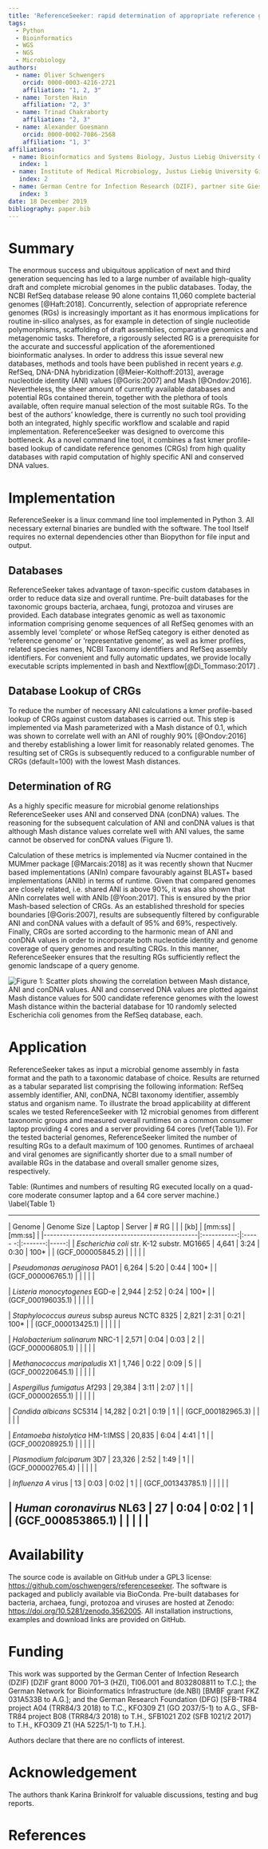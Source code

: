 ```yaml
---
title: 'ReferenceSeeker: rapid determination of appropriate reference genomes'
tags:
  - Python
  - Bioinformatics
  - WGS
  - NGS
  - Microbiology
authors:
  - name: Oliver Schwengers
    orcid: 0000-0003-4216-2721
    affiliation: "1, 2, 3"
  - name: Torsten Hain
    affiliation: "2, 3"
  - name: Trinad Chakraborty
    affiliation: "2, 3"
  - name: Alexander Goesmann
    orcid: 0000-0002-7086-2568
    affiliation: "1, 3"
affiliations:
 - name: Bioinformatics and Systems Biology, Justus Liebig University Giessen, Giessen, 35392, Germany
   index: 1
 - name: Institute of Medical Microbiology, Justus Liebig University Giessen, Giessen, 35392, Germany
   index: 2
 - name: German Centre for Infection Research (DZIF), partner site Giessen-Marburg-Langen, Giessen, Germany
   index: 3
date: 18 December 2019
bibliography: paper.bib
---
```


# Summary
The enormous success and ubiquitous application of next and third generation sequencing has
led to a large number of available high-quality draft and complete microbial genomes in the
public databases. Today, the NCBI RefSeq database release 90 alone contains 11,060
complete bacterial genomes ​[@Haft:2018​]. Concurrently, selection of appropriate reference
genomes (RGs) is increasingly important as it has enormous implications for routine in-silico
analyses, as for example in detection of single nucleotide polymorphisms, scaffolding of draft
assemblies, comparative genomics and metagenomic tasks. Therefore, a rigorously selected
RG is a prerequisite for the accurate and successful application of the aforementioned
bioinformatic analyses. In order to address this issue several new databases, methods and tools
have been published in recent years *e.g.* RefSeq, DNA-DNA hybridization [@Meier-Kolthoff:2013]​,
average nucleotide identity (ANI) values [@Goris:2007] and Mash ​[@Ondov:2016]​.
Nevertheless, the sheer amount of currently available databases and potential RGs
contained therein, together with the plethora of tools available, often require manual selection of
the most suitable RGs. To the best of the authors’ knowledge, there is currently no such tool
providing both an integrated, highly specific workflow and scalable and rapid implementation.
ReferenceSeeker was designed to overcome this bottleneck. As a novel command line tool, it
combines a fast kmer profile-based lookup of candidate reference genomes (CRGs) from high
quality databases with rapid computation of highly specific ANI and conserved DNA values.

# Implementation
ReferenceSeeker is a linux command line tool implemented in Python 3. All necessary external
binaries are bundled with the software. The tool Itself requires no external dependencies other
than Biopython for file input and output.

## Databases
ReferenceSeeker takes advantage of taxon-specific custom databases in order to reduce data
size and overall runtime. Pre-built databases for the taxonomic groups bacteria, archaea, fungi,
protozoa and viruses are provided. Each database integrates genomic as well as taxonomic
information comprising genome sequences of all RefSeq genomes with an assembly level
‘complete’ or whose RefSeq category is either denoted as ‘reference genome’ or ‘representative
genome’, as well as kmer profiles, related species names, NCBI Taxonomy identifiers and
RefSeq assembly identifiers. For convenient and fully automatic updates, we provide locally
executable scripts implemented in bash and Nextflow ​[@Di_Tommaso:2017]​ .

## Database Lookup of CRGs
To reduce the number of necessary ANI calculations a kmer profile-based lookup of CRGs
against custom databases is carried out. This step is implemented via Mash parameterized with
a Mash distance of 0.1, which was shown to correlate well with an ANI of roughly 90% ​
[@Ondov:2016] and thereby establishing a lower limit for reasonably related genomes.
The resulting set of CRGs is subsequently reduced to a configurable number of CRGs (default=100)
with the lowest Mash distances.

## Determination of RG
As a highly specific measure for microbial genome relationships ReferenceSeeker uses ANI and
conserved DNA (conDNA) values. The reasoning for the subsequent calculation of ANI and
conDNA values is that although Mash distance values correlate well with ANI values, the same
cannot be observed for conDNA values (Figure 1).

Calculation of these metrics is implemented vía Nucmer contained in the MUMmer package
[@Marcais:2018] as it was recently shown that Nucmer based implementations (ANIn)
compare favourably against BLAST+ based implementations (ANIb) in terms of runtime. Given
that compared genomes are closely related, i.e. shared ANI is above 90%, it was also shown
that ANIn correlates well with ANIb [@Yoon:2017]. This is ensured by the prior Mash-based
selection of CRGs. As an established threshold for species boundaries [@Goris:2007]​,
results are subsequently filtered by configurable ANI and conDNA values with a default of 95%
and 69%, respectively. Finally, CRGs are sorted according to the harmonic mean of ANI and
conDNA values in order to incorporate both nucleotide identity and genome coverage of query
genomes and resulting CRGs. In this manner, ReferenceSeeker ensures that the resulting RGs
sufficiently reflect the genomic landscape of a query genome.

![Figure 1: Scatter plots showing the correlation between Mash distance, ANI and conDNA
values. ANI and conserved DNA values are plotted against Mash distance values for 500
candidate reference genomes with the lowest Mash distance within the bacterial database for
10 randomly selected *Escherichia coli* genomes from the RefSeq database, each.](mash-ani-cdna.scatter.png)

# Application
ReferenceSeeker takes as input a microbial genome assembly in fasta format and the path to a
taxonomic database of choice. Results are returned as a tabular separated list comprising the
following information: RefSeq assembly identifier, ANI, conDNA, NCBI taxonomy identifier,
assembly status and organism name.
To illustrate the broad applicability at different scales we tested ReferenceSeeker with 12
microbial genomes from different taxonomic groups and measured overall runtimes on a
common consumer laptop providing 4 cores and a server providing 64 cores (\ref{Table 1}). For the
tested bacterial genomes, ReferenceSeeker limited the number of resulting RGs to a default
maximum of 100 genomes. Runtimes of archaeal and viral genomes are significantly shorter
due to a small number of available RGs in the database and overall smaller genome sizes,
respectively.

Table: (Runtimes and numbers of resulting RG executed locally on a quad-core moderate consumer
laptop and a 64 core server machine.) \label{Table 1}

-------------------------------------------------------------------------------------------
|  Genome                                        | Genome Size | Laptop  | Server  | # RG |
|                                                | [kb]        | [mm:ss] | [mm:ss] |
|------------------------------------------------|:-----------:|:----- -:|:-------:|-----:|
| *Escherichia coli* str. K-12 substr. MG1665    | 4,641       | 3:24    |  0:30   | 100* |
|  (GCF_000005845.2)                             |             |         |         |      |

| *Pseudomonas aeruginosa* PAO1                  | 6,264       | 5:20    | 0:44    | 100* |
|  (GCF_000006765.1)                             |             |         |         |      |

| *Listeria monocytogenes* ​EGD-e                 | 2,944       | 2:52    | 0:24    | 100* |
|  (GCF_000196035.1)                             |             |         |         |      |

| *Staphylococcus aureus* subsp aureus NCTC 8325 | 2,821       | 2:31    | 0:21    | 100* |
|  (GCF_000013425.1)                             |             |         |         |      |

| *Halobacterium salinarum* NRC-1                | 2,571       | 0:04    | 0:03    | 2    |
|  (GCF_000006805.1)                             |             |         |         |      |

| *Methanococcus maripaludis* X1                 | 1,746       | 0:22    | 0:09    | 5    |
|  (GCF_000220645.1)                             |             |         |         |      |

| *Aspergillus fumigatus* ​Af293                  | 29,384      | 3:11    | 2:07    | 1    |
|  (GCF_000002655.1)                             |             |         |         |      |

| *Candida albicans* SC5314                      | 14,282      | 0:21    | 0:19    | 1    |
|  (GCF_000182965.3)                             |             |         |         |      |

| *Entamoeba histolytica* HM-1:IMSS              | 20,835      | 6:04    | 4:41    | 1    |
|  (GCF_000208925.1)                             |             |         |         |      |

| *Plasmodium falciparum* ​3D7                    | 23,326      | 2:52    | 1:49    | 1    |
|  (GCF_000002765.4)                             |             |         |         |      |

| *Influenza A* virus                            | 13          | 0:03    | 0:02    | 1    |
|  (GCF_001343785.1)                             |             |         |         |      |

| *Human coronavirus* NL63                       | 27          | 0:04    | 0:02    | 1    |
|  (GCF_000853865.1)                             |             |         |         |      |
-------------------------------------------------------------------------------------------

# Availability
The source code is available on GitHub under a GPL3 license: https://github.com/oschwengers/referenceseeker​.
The software is packaged and publicly available via BioConda. Pre-built databases for
bacteria, archaea, fungi, protozoa and viruses are hosted at Zenodo: https://doi.org/10.5281/zenodo.3562005​.
All installation instructions, examples and download links are provided on GitHub.

# Funding
This work was supported by the German Center of Infection Research (DZIF) [DZIF grant 8000
 701–3 (HZI), TI06.001 and 8032808811 to T.C.]; the German Network for Bioinformatics
Infrastructure (de.NBI) [BMBF grant FKZ 031A533B to A.G.]; and the German Research
Foundation (DFG) [SFB-TR84 project A04 (TRR84/3 2018) to T.C., KFO309 Z1 (GO 2037/5-1)
to A.G., SFB-TR84 project B08 (TRR84/3 2018) to T.H., SFB1021 Z02 (SFB 1021/2 2017) to
T.H., KFO309 Z1 (HA 5225/1-1) to T.H.].

Authors declare that there are no conflicts of interest.

# Acknowledgement
The authors thank Karina Brinkrolf for valuable discussions, testing and bug reports.

# References
